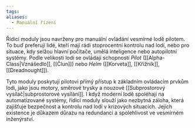 ```yaml
---
tags: 
aliases:
  - Manuální řízení
---
```

Řídicí moduly jsou navrženy pro manuální ovládání vesmírné lodě pilotem. To buď preferují lidé, kteří mají rádi stoprocentní kontrolu nad lodí, nebo pro situace, kdy selžou hlavní počítače, umělá inteligence nebo autopilotní systémy. Podle velikosti lodi se ovládají schopností *Pilot* ([[Alpha-Class|Vznášedlo]], [[Člun]]) nebo *Helm* ([[Korveta]], [[Křižník]], [[Dreadnought]]).

Tyto moduly poskytují pilotovi přímý přístup k základním ovládacím prvkům lodi, jako jsou motory, směrové trysky a nouzové [[Subprostorový vysílač|subprostorové vysílání]]. I když moderní lodě spoléhají na automatizované systémy, řídicí moduly slouží jako nezbytná záloha, která zajišťuje bezpečnost a kontrolu nad lodí v krizových situacích. Jejich existence je důkazem důrazu na redundanci a spolehlivost ve vesmírném inženýrství.